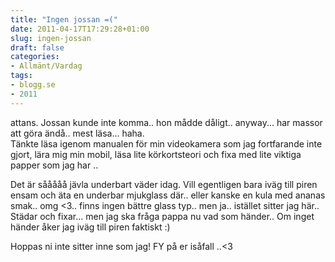 ```yaml
---
title: "Ingen jossan =("
date: 2011-04-17T17:29:28+01:00
slug: ingen-jossan
draft: false
categories:
- Allmänt/Vardag
tags:
- blogg.se
- 2011
---
```

attans. Jossan kunde inte komma.. hon mådde dåligt.. anyway... har massor att göra ändå.. mest läsa... haha.  
Tänkte läsa igenom manualen för min videokamera som jag fortfarande inte gjort, lära mig min mobil, läsa lite körkortsteori och fixa med lite viktiga papper som jag har ..  
  
  
Det är sååååå jävla underbart väder idag. Vill egentligen bara iväg till piren ensam och äta en underbar mjukglass där.. eller kanske en kula med ananas smak.. omg <3.. finns ingen bättre glass typ.. men ja.. istället sitter jag här.. Städar och fixar... men jag ska fråga pappa nu vad som händer.. Om inget händer åker jag iväg till piren faktiskt :)  
  
Hoppas ni inte sitter inne som jag! FY på er isåfall ..<3